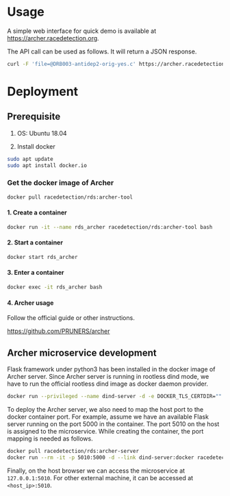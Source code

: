 # Usage

A simple web interface for quick demo is available at https://archer.racedetection.org.

The API call can be used as follows. It will return a JSON response.

```bash
curl -F 'file=@DRB003-antidep2-orig-yes.c' https://archer.racedetection.org/requests
```

# Deployment

## Prerequisite

1. OS:
Ubuntu 18.04

1. Install docker
```bash
sudo apt update
sudo apt install docker.io
```

### Get the docker image of Archer

```bash
docker pull racedetection/rds:archer-tool
```
#### 1. Create a container

```bash
docker run -it --name rds_archer racedetection/rds:archer-tool bash
```

#### 2. Start a container

```bash
docker start rds_archer
```

#### 3. Enter a container

```bash
docker exec -it rds_archer bash
```

#### 4. Archer usage

Follow the official guide or other instructions.

https://github.com/PRUNERS/archer


## Archer microservice development

Flask framework under python3 has been installed in the docker image of Archer server.
Since Archer server is running in rootless dind mode, we have to run the official rootless dind image as docker daemon provider.

```bash
docker run --privileged --name dind-server -d -e DOCKER_TLS_CERTDIR="" docker:stable-dind-rootless --experimental
```

To deploy the Archer server, we also need to map the host port to the docker container port.
For example, assume we have an available Flask server running on the port 5000 in the container. The port 5010 on the host is assigned to the microservice. While creating the container, the port mapping is needed as follows.

```bash
docker pull racedetection/rds:archer-server
docker run --rm -it -p 5010:5000 -d --link dind-server:docker racedetection/rds:archer-server /flask/start.sh
```

Finally, on the host browser we can access the microservice at `127.0.0.1:5010`. For other external machine, it can be accessed at `<host_ip>:5010`.


